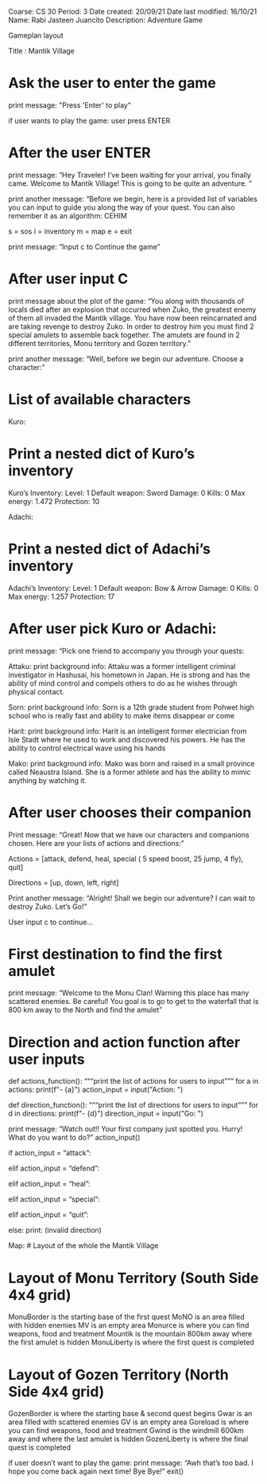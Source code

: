 Coarse: CS 30
Period: 3
Date created: 20/09/21
Date last modified: 16/10/21
Name: Rabi Jasteen Juancito
Description: Adventure Game



Gameplan layout

Title : Mantik Village

# Ask the user to enter the game
print message: "Press 'Enter' to play" 

if user wants to play the game: user press ENTER
# After the user ENTER 
print message: “Hey Traveler! I’ve been waiting for your arrival, you finally came. Welcome to Mantik Village! This is going to be quite an adventure. ”

print another message: “Before we begin, here is a provided list of variables you can input to guide you along the way of your quest. You can also remember it as an algorithm: CEHIM


s = sos
i = inventory
m = map
e = exit

print message: “Input c to Continue the game”
# After user input C
print message about the plot of the game: “You along with thousands of locals died after an explosion that occurred when Zuko, the greatest enemy of them all invaded the Mantik village. You have now been reincarnated and are taking revenge to destroy Zuko. In order to destroy him you must find 2 special amulets to assemble back together. The amulets are found in 2 different territories, Monu territory and Gozen territory.”

print another message: “Well, before we begin our adventure. Choose a character:”
# List of available characters 

Kuro:
# Print a nested dict of Kuro’s inventory 
Kuro’s Inventory:
Level: 1
Default weapon: Sword
Damage: 0
Kills: 0
Max energy: 1.472
Protection: 10


Adachi:
# Print a nested dict of Adachi’s inventory 
Adachi’s Inventory:
Level: 1
Default weapon: Bow & Arrow
Damage: 0
Kills: 0
Max energy: 1.257
Protection: 17


# After user pick Kuro or Adachi:
print message: “Pick one friend to accompany you through your quests:

Attaku: 
print background info: Attaku was a former intelligent criminal investigator in Hashusai, his hometown in Japan. He is strong and has the ability of mind control and compels others to do as he wishes through physical contact.

Sorn: 
print background info: Sorn is a 12th grade student from Pohwet high school who is really fast and ability to make items disappear or come 

Harit: 
print background info: Harit is an intelligent former electrician from Isle Stadt where he used to work and discovered his powers. He has the ability to control electrical wave using his hands

Mako: 
print background info: Mako was born and raised in a small province called Neaustra Island. She is a former athlete and has the ability to mimic anything by watching it.


# After user chooses their companion
Print message: “Great! Now that we have our characters and companions chosen. Here are your lists of actions and directions:”

Actions = [attack, defend, heal, special ( 5 speed boost, 25 jump, 4 fly), quit]

Directions = [up, down, left, right]


Print another message: “Alright! Shall we begin our adventure? I can wait to destroy Zuko. Let’s Go!”

User input c to continue…
# First destination to find the first amulet
print message: “Welcome to the Monu Clan! Warning this place has many scattered enemies. Be careful! You goal is to go to get to the waterfall that is 800 km away to the North and find the amulet”

       

# Direction and action function after user inputs    
def actions_function():
“““print the list of actions for users to input”””
for a in actions:
print(f"- {a}")
action_input = input("Action: ")

def direction_function():
“““print the list of directions for users to input”””
for d in directions:
print(f"- {d}")
direction_input = input("Go: ")


print message: “Watch out!! Your first company just spotted you. Hurry! What do you want to do?”
action_input()


if action_input = “attack”:

elif action_input = “defend”:

elif action_input = “heal”:

elif action_input = “special”:

elif action_input = “quit”:


else: 
print: (invalid direction)




Map: # Layout of the whole the Mantik Village
# Layout of Monu Territory (South Side 4x4 grid)
MonuBorder is the starting base of the first quest
MoNO is an area filled with hidden enemies
MV is an empty area
Monurce is where you can find weapons, food and treatment
Mountik is the mountain 800km away where the first amulet is hidden
MonuLiberty is where the first quest is completed

# Layout of Gozen Territory (North Side 4x4 grid)
GozenBorder is where the starting base & second quest begins
Gwar is an area filled with scattered enemies
GV is an empty area
Goreload is where you can find weapons, food and treatment
Gwind is the windmill 600km away and where the last amulet is hidden
GozenLiberty is where the final quest is completed


if user doesn’t want to play the game: 
print message: “Awh that’s too bad. I hope you come back again next time! Bye Bye!”
exit()



